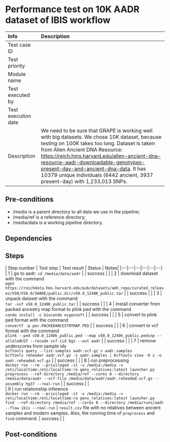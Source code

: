 # Performance test on 10K AADR dataset of IBIS workflow

| Info | Description |
|:--|:--|
| Test case ID  |   |
| Test priority  |   |
| Module name  |   |
| Test executed by  |   |
| Test execution date  |   |
| Description  | We need to be sure that GRAPE is working well with big datasets. We chose 10K dataset, because testing on 100K takes too long. Dataset is taken from Allen Ancient DNA Resource: https://reich.hms.harvard.edu/allen-ancient-dna-resource-aadr-downloadable-genotypes-present-day-and-ancient-dna-data. It has 10379 unique individuals (6442 ancient, 3937 present-day) with 1,233,013 SNPs.  |

## Pre-conditions

- /media is a parent directory to all data we use in the pipeline;
- /media/ref is a reference directory;
- /media/data is a working pipeline directory.

## Dependencies

## Steps

| Step number | Test step | Test result |  Status |  Notes|
|:--|:--|:--|:--|:--|:--|
| 1  | go to aadr: ```cd /media/data/aadr``` | | success  |   |
| 2  | download dataset with the command <br/>```wget https://reichdata.hms.harvard.edu/pub/datasets/amh_repo/curated_releases/V50/V50.0/SHARE/public.dir/v50.0_1240K_public.tar``` |  | success  |   |
| 3  | unpack dataset with the command <br/>```tar -xvf v50.0_1240K_public.tar``` |    | success  |   |
| 4  | install converter from packed ancestry map format to plink ped with the command <br/>```conda install -c bioconda eigensoft``` |    | success  |   |
| 5  | convert to plink ped format with the command <br/>```convertf -p par.PACKEDANCESTRYMAP.PED```  |   | success  |   |
| 6  | convert to vcf format with the command <br/>```plink --ped v50.0_1240k_public.ped --map v50.0_1240k_public.pedsnp --alleleACGT --recode vcf-iid bgz --out aadr``` |    | success  |   |
| 7  | remove underscores from sample ids<br/>```bcftools query --list-samples aadr.vcf.gz > aadr.samples```<br/>```bcftools reheader aadr.vcf.gz -s aadr.samples | bcftools view -O z -o aadr.reheaded.vcf.gz```  |  | success  |   |
| 8  | run preprocessing <br>```docker run --rm --privileged -it -v /media:/media -v /etc/localtime:/etc/localtime:ro genx_relatives:latest launcher.py preprocess --ref-directory /media/ref --cores 8 --directory /media/data/aadr --vcf-file /media/data/aadr/aadr.reheaded.vcf.gz --assembly hg37 --real-run```  |   | success |   |  
| 9  | run relationship inference <br/> ```docker run --rm --privileged -it -v /media:/media -v /etc/localtime:/etc/localtime:ro genx_relatives:latest launcher.py find --ref-directory /media/ref --cores 8 --directory /media/runs/aadr --flow ibis --real-run``` | `result.csv` file with no relatives between ancient samples and modern samples. Also, the running time of `preprocess` and `find` command.  |   success |   |



## Post-conditions
